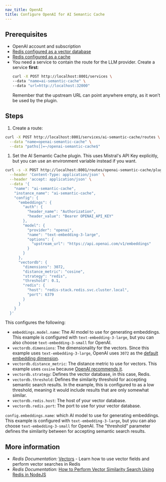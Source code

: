 ```yaml
---
nav_title: OpenAI
title: Configure OpenAI for AI Semantic Cache
---
```


## Prerequisites 

* OpenAI account and subscription
* [Redis configured as a vector database](https://redis.io/docs/latest/develop/get-started/vector-database/)
* [Redis configured as a cache](https://redis.io/docs/latest/operate/oss_and_stack/management/config/#configuring-redis-as-a-cache)
* You need a service to contain the route for the LLM provider. Create a service **first**:
  ```sh
  curl -X POST http://localhost:8001/services \
  --data "name=ai-semantic-cache" \
  --data "url=http://localhost:32000"
  ```
  Remember that the upstream URL can point anywhere empty, as it won’t be used by the plugin.

## Steps
1. Create a route:
```sh
curl -X POST http://localhost:8001/services/ai-semantic-cache/routes \
  --data "name=openai-semantic-cache" \
  --data "paths[]=~/openai-semantic-cache$"
```

1. Set the AI Semantic Cache plugin. This uses Mistral's API Key explicitly, but you can use an environment variable instead if you want.
```sh
curl -s -X POST http://localhost:8001/routes/openai-semantic-cache/plugins \
  --header 'Content-Type: application/json' \
  --header 'accept: application/json' \
  --data '{
    "name": "ai-semantic-cache",
    "instance_name": "ai-semantic-cache",
    "config": {
      "embeddings": {
        "auth": {
          "header_name": "Authorization",
          "header_value": "Bearer OPENAI_API_KEY"
        },
        "model": {
          "provider": "openai",
          "name": "text-embedding-3-large",
          "options": {
            "upstream_url": "https://api.openai.com/v1/embeddings"
          }
        }
      },
      "vectordb": {
        "dimensions": 3072,
        "distance_metric": "cosine",
        "strategy": "redis",
        "threshold": 0.1,
        "redis": {
          "host": "redis-stack.redis.svc.cluster.local",
          "port": 6379
        }
      }
    }
  }'
```
This configures the following:
* `embeddings.model.name`: The AI model to use for generating embeddings. This example is configured with `text-embedding-3-large`, but you can also choose `text-embedding-3-small` for OpenAI.
* `vectordb.dimensions`: The dimensionality for the vectors. Since this example uses `text-embedding-3-large`, OpenAI uses `3072` as the [default embedding dimension](https://platform.openai.com/docs/guides/embeddings/how-to-get-embeddings).
* `vectordb.distance_metric`: The distance metric to use for vectors. This example uses `cosine` because [OpenAI recommends it](https://platform.openai.com/docs/guides/embeddings/which-distance-function-should-i-use).
* `vectordb.strategy`: Defines the vector database, in this case, Redis.
* `vectordb.threshold`: Defines the similarity threshold for accepting semantic search results. In the example, this is configured to as a low threshold, meaning it would include results that are only somewhat similar.
* `vectordb.redis.host`: The host of your vector database.
* `vectordb.redis.port`: The port to use for your vector database.


`config.embeddings.name`: which AI model to use for generating embeddings. This example is configured with `text-embedding-3-large`, but you can also choose `text-embedding-3-small` for OpenAI.
The "threshold" parameter defines the similarity between for accepting semantic search results.

## More information
* *Redis Documentation:* [Vectors](https://redis.io/docs/latest/develop/interact/search-and-query/advanced-concepts/vectors/) - Learn how to use vector fields and perform vector searches in Redis
* *Redis Documentation:* [How to Perform Vector Similarity Search Using Redis in NodeJS](https://redis.io/learn/howtos/solutions/vector/getting-started-vector)